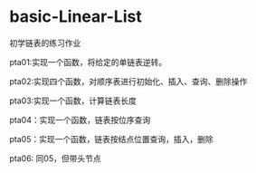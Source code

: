 # basic-Linear-List
初学链表的练习作业

pta01:实现一个函数，将给定的单链表逆转。

pta02:实现四个函数，对顺序表进行初始化、插入、查询、删除操作

pta03:实现一个函数，计算链表长度

pta04：实现一个函数，链表按位序查询

pta05：实现一个函数，链表按结点位置查询，插入，删除

pta06: 同05，但带头节点
